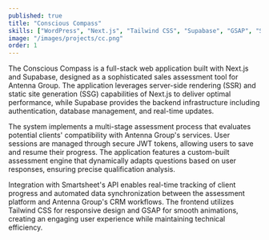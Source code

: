 ```yaml
---
published: true
title: "Conscious Compass"
skills: ["WordPress", "Next.js", "Tailwind CSS", "Supabase", "GSAP", "Smartsheet"]
image: "/images/projects/cc.png"
order: 1
---
```


The Conscious Compass is a full-stack web application built with Next.js and Supabase, designed as a sophisticated sales assessment tool for Antenna Group. The application leverages server-side rendering (SSR) and static site generation (SSG) capabilities of Next.js to deliver optimal performance, while Supabase provides the backend infrastructure including authentication, database management, and real-time updates.

The system implements a multi-stage assessment process that evaluates potential clients' compatibility with Antenna Group's services. User sessions are managed through secure JWT tokens, allowing users to save and resume their progress. The application features a custom-built assessment engine that dynamically adapts questions based on user responses, ensuring precise qualification analysis.

Integration with Smartsheet's API enables real-time tracking of client progress and automated data synchronization between the assessment platform and Antenna Group's CRM workflows. The frontend utilizes Tailwind CSS for responsive design and GSAP for smooth animations, creating an engaging user experience while maintaining technical efficiency.